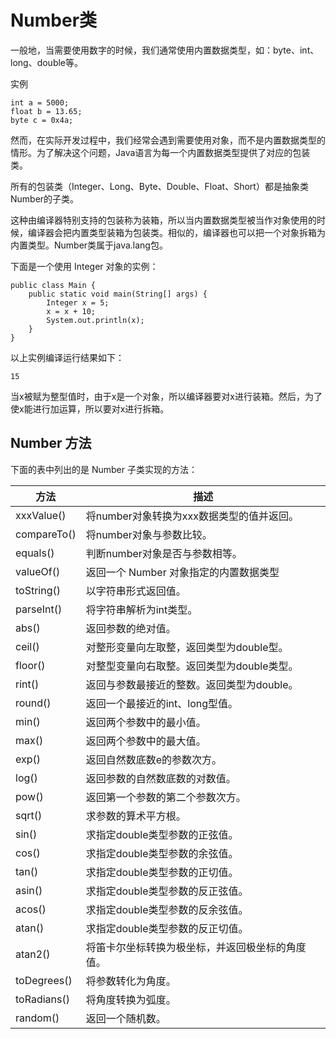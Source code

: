 # Number类

一般地，当需要使用数字的时候，我们通常使用内置数据类型，如：byte、int、long、double等。

实例

```
int a = 5000;
float b = 13.65;
byte c = 0x4a;
```

然而，在实际开发过程中，我们经常会遇到需要使用对象，而不是内置数据类型的情形。为了解决这个问题，Java语言为每一个内置数据类型提供了对应的包装类。

所有的包装类（Integer、Long、Byte、Double、Float、Short）都是抽象类Number的子类。

这种由编译器特别支持的包装称为装箱，所以当内置数据类型被当作对象使用的时候，编译器会把内置类型装箱为包装类。相似的，编译器也可以把一个对象拆箱为内置类型。Number类属于java.lang包。

下面是一个使用 Integer 对象的实例：

```
public class Main {
    public static void main(String[] args) {
        Integer x = 5;
        x = x + 10;
        System.out.println(x);
    }
}
```

以上实例编译运行结果如下：

```
15
```

当x被赋为整型值时，由于x是一个对象，所以编译器要对x进行装箱。然后，为了使x能进行加运算，所以要对x进行拆箱。

## Number 方法

下面的表中列出的是 Number 子类实现的方法：

| 方法        | 描述                                             |
| ----------- | ------------------------------------------------ |
| xxxValue()  | 将number对象转换为xxx数据类型的值并返回。        |
| compareTo() | 将number对象与参数比较。                         |
| equals()    | 判断number对象是否与参数相等。                   |
| valueOf()   | 返回一个 Number 对象指定的内置数据类型           |
| toString()  | 以字符串形式返回值。                             |
| parseInt()  | 将字符串解析为int类型。                          |
| abs()       | 返回参数的绝对值。                               |
| ceil()      | 对整形变量向左取整，返回类型为double型。         |
| floor()     | 对整型变量向右取整。返回类型为double类型。       |
| rint()      | 返回与参数最接近的整数。返回类型为double。       |
| round()     | 返回一个最接近的int、long型值。                  |
| min()       | 返回两个参数中的最小值。                         |
| max()       | 返回两个参数中的最大值。                         |
| exp()       | 返回自然数底数e的参数次方。                      |
| log()       | 返回参数的自然数底数的对数值。                   |
| pow()       | 返回第一个参数的第二个参数次方。                 |
| sqrt()      | 求参数的算术平方根。                             |
| sin()       | 求指定double类型参数的正弦值。                   |
| cos()       | 求指定double类型参数的余弦值。                   |
| tan()       | 求指定double类型参数的正切值。                   |
| asin()      | 求指定double类型参数的反正弦值。                 |
| acos()      | 求指定double类型参数的反余弦值。                 |
| atan()      | 求指定double类型参数的反正切值。                 |
| atan2()     | 将笛卡尔坐标转换为极坐标，并返回极坐标的角度值。 |
| toDegrees() | 将参数转化为角度。                               |
| toRadians() | 将角度转换为弧度。                               |
| random()    | 返回一个随机数。                                 |
